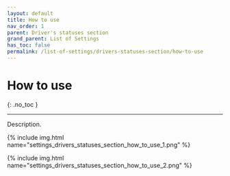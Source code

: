 ```yaml
---
layout: default
title: How to use
nav_order: 1
parent: Driver's statuses section
grand_parent: List of Settings
has_toc: false
permalink: /list-of-settings/drivers-statuses-section/how-to-use
---
```


# How to use
{: .no_toc }

---

Description.

{% include img.html name="settings_drivers_statuses_section_how_to_use_1.png" %}

{% include img.html name="settings_drivers_statuses_section_how_to_use_2.png" %}